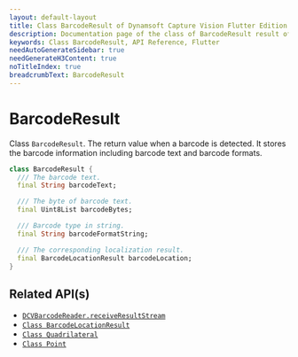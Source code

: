 ```yaml
---
layout: default-layout
title: Class BarcodeResult of Dynamsoft Capture Vision Flutter Edition
description: Documentation page of the class of BarcodeResult result of Dynamsoft Capture Vision.
keywords: Class BarcodeResult, API Reference, Flutter
needAutoGenerateSidebar: true
needGenerateH3Content: true
noTitleIndex: true
breadcrumbText: BarcodeResult
---
```


# BarcodeResult

Class `BarcodeResult`. The return value when a barcode is detected. It stores the barcode information including barcode text and barcode formats.

```dart
class BarcodeResult {
  /// The barcode text.
  final String barcodeText;

  /// The byte of barcode text.
  final Uint8List barcodeBytes;

  /// Barcode type in string.
  final String barcodeFormatString;

  /// The corresponding localization result.
  final BarcodeLocationResult barcodeLocation;
}
```

## Related API(s)

- [`DCVBarcodeReader.receiveResultStream`](barcode-reader.md#receiveresultstream)
- [`Class BarcodeLocationResult`](class-barcode-location-result.md)
- [`Class Quadrilateral`](class-quadrilateral.md)
- [`Class Point`](class-point.md)
